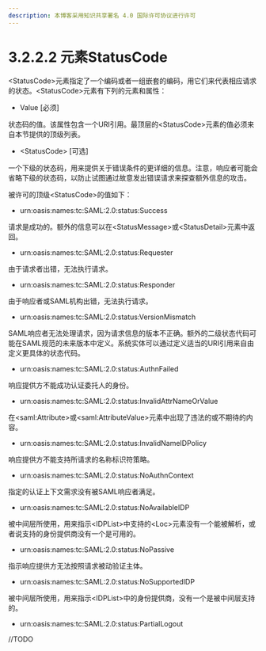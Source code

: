 ```yaml
---
description: 本博客采用知识共享署名 4.0 国际许可协议进行许可
---
```


# 3.2.2.2 元素StatusCode

\<StatusCode\>元素指定了一个编码或者一组嵌套的编码，用它们来代表相应请求的状态。\<StatusCode\>元素有下列的元素和属性：

+ Value [必须]

状态码的值。该属性包含一个URI引用。最顶层的\<StatusCode\>元素的值必须来自本节提供的顶级列表。

+ \<StatusCode\> [可选]

一个下级的状态码，用来提供关于错误条件的更详细的信息。注意，响应者可能会省略下级的状态码，以防止试图通过故意发出错误请求来探查额外信息的攻击。

被许可的顶级\<StatusCode\>的值如下：

+ urn:oasis:names:tc:SAML:2.0:status:Success

请求是成功的。额外的信息可以在\<StatusMessage\>或\<StatusDetail\>元素中返回。

+ urn:oasis:names:tc:SAML:2.0:status:Requester

由于请求者出错，无法执行请求。

+ urn:oasis:names:tc:SAML:2.0:status:Responder

由于响应者或SAML机构出错，无法执行请求。

+ urn:oasis:names:tc:SAML:2.0:status:VersionMismatch

SAML响应者无法处理请求，因为请求信息的版本不正确。额外的二级状态代码可能在SAML规范的未来版本中定义。系统实体可以通过定义适当的URI引用来自由定义更具体的状态代码。

+ urn:oasis:names:tc:SAML:2.0:status:AuthnFailed

响应提供方不能成功认证委托人的身份。

+ urn:oasis:names:tc:SAML:2.0:status:InvalidAttrNameOrValue

在\<saml:Attribute\>或\<saml:AttributeValue\>元素中出现了违法的或不期待的内容。

+ urn:oasis:names:tc:SAML:2.0:status:InvalidNameIDPolicy

响应提供方不能支持所请求的名称标识符策略。

+ urn:oasis:names:tc:SAML:2.0:status:NoAuthnContext

指定的认证上下文需求没有被SAML响应者满足。

+ urn:oasis:names:tc:SAML:2.0:status:NoAvailableIDP

被中间层所使用，用来指示\<IDPList\>中支持的\<Loc\>元素没有一个能被解析，或者说支持的身份提供商没有一个是可用的。

+ urn:oasis:names:tc:SAML:2.0:status:NoPassive

指示响应提供方无法按照请求被动验证主体。

+ urn:oasis:names:tc:SAML:2.0:status:NoSupportedIDP

被中间层所使用，用来指示\<IDPList\>中的身份提供商，没有一个是被中间层支持的。

+ urn:oasis:names:tc:SAML:2.0:status:PartialLogout

//TODO